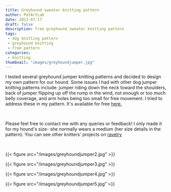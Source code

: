 ```yaml
---
title: Greyhound sweater knitting pattern
author: PetArtLab
date: 2023-07-17
draft: false
description: free greyhound sweater knitting pattern
tags:
 - dog knitting pattern
 - greyhound knitting
 - free pattern
categories:
 - knitting
thumbnail: "images/greyhoundjumper.jpg"
---
```

 
I tested several greyhound jumper knitting patterns and decided to design my own pattern for our hound. Some issues I had with other dog jumper knitting patterns include: jumper riding down the neck toward the shoulders, back of jumper flipping up off the rump in the wind, not enough or too much belly coverage, and arm holes being too small for free movement. I tried to address these in my pattern. It's available for free [here.](https://docs.google.com/document/d/e/2PACX-1vQdZ6ewkaS-c0mWUWisI8wIee4zjv5BHzGf3KbCcvfZI73bncSA-kzrw7Dyyo418iXw1ZIMYy2qKmsa/pub)


<br>

Please feel free to contact me with any queries or feedback! I only made it for my hound's size- she normally wears a medium (her size details in the pattern). You can see other knitters' projects on [ravelry](https://www.ravelry.com/patterns/library/greyhound-sweater)

<br>

{{< figure src="/images/greyhoundjumper2.jpg" >}}

{{< figure src="/images/greyhoundjumper3.jpg" >}}

{{< figure src="/images/greyhoundjumper4.jpg" >}}

{{< figure src="/images/greyhoundjumper5.jpg" >}}

<br>

